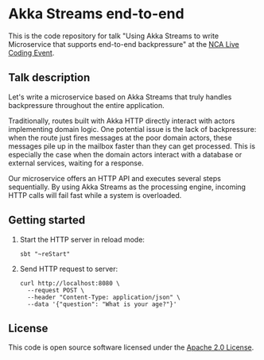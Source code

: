 # Akka Streams end-to-end #

This is the code repository for talk "Using Akka Streams to write Microservice that supports end-to-end backpressure" at the [NCA Live Coding Event](https://nevercodealone.de/otto/). 

## Talk description

Let's write a microservice based on Akka Streams that truly handles backpressure throughout the entire application.

Traditionally, routes built with Akka HTTP directly interact with actors implementing domain logic. One potential issue is the lack of backpressure: when the route just fires messages at the poor domain actors, these messages pile up in the mailbox faster than they can get processed. This is especially the case when the domain actors interact with a database or external services, waiting for a response.

Our microservice offers an HTTP API and executes several steps sequentially. By using Akka Streams as the processing engine, incoming HTTP calls will fail fast while a system is overloaded.

## Getting started

1. Start the HTTP server in reload mode:
    ```
    sbt "~reStart"
    ```
2. Send HTTP request to server:
    ```
    curl http://localhost:8080 \
      --request POST \
      --header "Content-Type: application/json" \
      --data '{"question": "What is your age?"}'
    ```

## License

This code is open source software licensed under the [Apache 2.0 License](http://www.apache.org/licenses/LICENSE-2.0.html).
